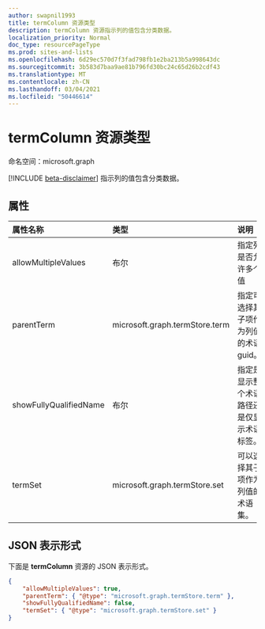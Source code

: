 ```yaml
---
author: swapnil1993
title: termColumn 资源类型
description: termColumn 资源指示列的值包含分类数据。
localization_priority: Normal
doc_type: resourcePageType
ms.prod: sites-and-lists
ms.openlocfilehash: 6d29ec570d7f3fad798fb1e2ba213b5a998643dc
ms.sourcegitcommit: 3b583d7baa9ae81b796fd30bc24c65d26b2cdf43
ms.translationtype: MT
ms.contentlocale: zh-CN
ms.lasthandoff: 03/04/2021
ms.locfileid: "50446614"
---
```

# <a name="termcolumn-resource-type"></a>termColumn 资源类型

命名空间：microsoft.graph

[!INCLUDE [beta-disclaimer](../../includes/beta-disclaimer.md)]
指示列的值包含分类数据。

## <a name="properties"></a>属性

| 属性名称 | 类型   | 说明
|:--------------|:-------|:----------------------------------------------------
| allowMultipleValues | 布尔 | 指定列是否允许多个值   
| parentTerm     | microsoft.graph.termStore.term | 指定可选择其子项作为列值的术语 guid。  
| showFullyQualifiedName | 布尔 | 指定是显示整个术语路径还是仅显示术语标签。  
| termSet      | microsoft.graph.termStore.set | 可以选择其子项作为列值的术语集。 

## <a name="json-representation"></a>JSON 表示形式

下面是 **termColumn** 资源的 JSON 表示形式。
<!-- { "blockType": "resource", "@odata.type": "microsoft.graph.termColumn" } -->

```json
{
    "allowMultipleValues": true,
    "parentTerm": { "@type": "microsoft.graph.termStore.term" },
    "showFullyQualifiedName": false,
    "termSet": { "@type": "microsoft.graph.termStore.set" }
}
```

